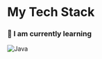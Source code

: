 # My Tech Stack

### :construction: I am currently learning 
![Java](https://img.shields.io/badge/java-%23ED8B00.svg?style=for-the-badge&logo=openjdk&logoColor=white)
